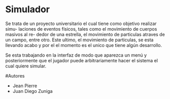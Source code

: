 # Simulador
Se trata de un proyecto universitario el cual tiene como objetivo realizar simu-
laciones de eventos físicos, tales como el movimiento de cuerpos masivos al re-
dedor de una estrella, el movimiento de particulas atraves de un campo, entre 
otro. Este ultimo, el movimiento de particulas, se esta llevando acabo y por el 
el momento es el unico que tiene algún desarrollo.

Se esta trabajando en la interfaz de modo que aparezca un menú y posteriormente
que el jugador puede arbitrariamente hacer el sistema el cual quiere simular. 

#Autores
- Jean Pierre
- Juan Diego Zuniga 